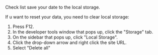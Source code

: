 Check list save your date to the local storage.

If u want to reset your data, you need to clear local storage:
1. Press F12.
2. In the developer tools window that pops up, click the "Storage" tab.
3. On the sidebar that pops up, click "Local Storage".
4. Click the drop-down arrow and right click the site URL.
5. Select "Delete all"
